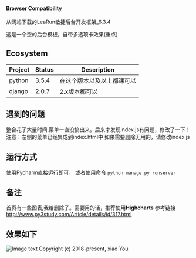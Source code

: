 #### Browser Compatibility
从网站下载的LeaRun敏捷后台开发框架_6.3.4

这是一个空的后台模板，自带多选项卡效果(重点)

## Ecosystem

| Project | Status | Description |
|---------|--------|-------------|
| python          | 3.5.4 | 在这个版本以及以上都课可以 |
| django                | 2.0.7 | 2.x版本都可以 |

## 遇到的问题

整合花了大量时间,菜单一直没搞出来。后来才发现index.js有问题，修改了一下！
注意：左侧的菜单已经集成到index.html中
如果需要删除无用的，请修改index.js

## 运行方式

使用Pycharm直接运行即可，
或者使用命令
`python manage.py runserver`

## 备注
首页有一些图表,我给删除了。需要用的话，推荐使用**Highcharts**
参考链接
http://www.py3study.com/Article/details/id/317.html

## 效果如下

![Image text](https://github.com/py3study/bmt/blob/master/效果图.png)
Copyright (c) 2018-present, xiao You
